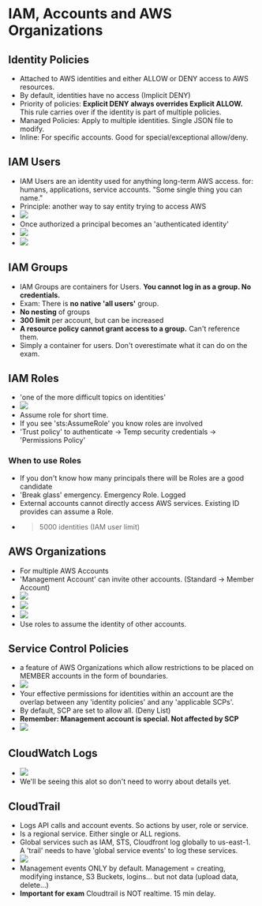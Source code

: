 # IAM, Accounts and AWS Organizations
## Identity Policies
- Attached to AWS identities and either ALLOW or DENY access to AWS resources.
- By default, identities have no access (Implicit DENY)
- Priority of policies: **Explicit DENY always overrides Explicit ALLOW.** This rule carries over if the identity is part of multiple policies.
- Managed Policies: Apply to multiple identities. Single JSON file to modify.
- Inline: For specific accounts. Good for special/exceptional allow/deny.

## IAM Users
- IAM Users are an identity used for anything long-term AWS access. for: humans, applications, service accounts. "Some single thing you can name."
- Principle: another way to say entity trying to access AWS
- ![](images/Pasted%20image%2020211020175557.png)
- Once authorized a principal becomes an 'authenticated identity'
- ![](images/Pasted%20image%2020211020175835.png)
- ![](images/Pasted%20image%2020211020180124.png)

## IAM Groups
- IAM Groups are containers for Users. **You cannot log in as a group. No credentials.**
- Exam: There is **no native 'all users'** group.
- **No nesting** of groups
- **300 limit** per account, but can be increased
- **A resource policy cannot grant access to a group.** Can't reference them.
- Simply a container for users. Don't overestimate what it can do on the exam.

## IAM Roles
- 'one of the more difficult topics on identities'
- ![](images/Pasted%20image%2020211020193542.png)
- Assume role for short time.
- If you see 'sts:AssumeRole' you know roles are involved
- 'Trust policy' to authenticate -> Temp security credentials -> 'Permissions Policy'

### When to use Roles
- If you don't know how many principals there will be Roles are a good candidate
- 'Break glass' emergency. Emergency Role. Logged
- External accounts cannot directly access AWS services. Existing ID provides can assume a Role.
- > 5000 identities (IAM user limit)

## AWS Organizations
- For multiple AWS Accounts
- 'Management Account' can invite other accounts. (Standard -> Member Account)
- ![](images/Pasted%20image%2020211020200208.png)
- ![](images/Pasted%20image%2020211020200227.png)
- ![](images/Pasted%20image%2020211020201114.png)
- Use roles to assume the identity of other accounts.

## Service Control Policies
- a feature of AWS Organizations which allow restrictions to be placed on MEMBER accounts in the form of boundaries.
- ![](images/Pasted%20image%2020211023151245.png)
- Your effective permissions for identities within an account are the overlap between any 'identity policies' and any 'applicable SCPs'.
- By default, SCP are set to allow all. (Deny List)
- **Remember: Management account is special. Not affected by SCP**
- ![](images/Pasted%20image%2020211023164748.png)

## CloudWatch Logs
- ![](images/Pasted%20image%2020211023154645.png)
- We'll be seeing this alot so don't need to worry about details yet.

## CloudTrail
- Logs API calls and account events. So actions by user, role or service.
- Is a regional service. Either single or ALL regions.
- Global services such as IAM, STS, Cloudfront log globally to us-east-1. A 'trail' needs to have 'global service events' to log these services.
- ![](images/Pasted%20image%2020211023160313.png)
- Management events ONLY by default. Management = creating, modifying instance, S3 Buckets, logins... but not data (upload data, delete...)
- **Important for exam** Cloudtrail is NOT realtime. 15 min delay.

